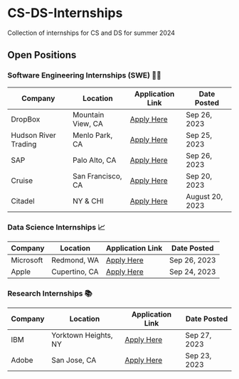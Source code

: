 # CS-DS-Internships
Collection of internships for CS and DS for summer 2024

## Open Positions

### Software Engineering Internships (SWE) 👨‍💻

| Company   | Location  | Application Link | Date Posted |
| --------- | --------- | ---------------- | ----------- |
| DropBox    | Mountain View, CA | [Apply Here](https://jobs.dropbox.com/listing/5265677) | Sep 26, 2023 |
| Hudson River Trading  | Menlo Park, CA | [Apply Here](https://www.hudsonrivertrading.com/careers/job/?gh_jid=5271837&req_id=447) | Sep 25, 2023 |
| SAP | Palo Alto, CA | [Apply Here](https://jobs.sap.com/job/Palo-Alto-SAP-Labs-US-iXp-Intern-Software-Developer-CA-94304/985321901) | Sep 26, 2023   
| Cruise | San Francisco, CA | [Apply Here](https://boards.greenhouse.io/cruiseuniversity/jobs/5364458?gh_src=1xdap08r1) | Sep 20, 2023
| Citadel | NY & CHI | [Apply Here](https://www.citadel.com/careers/details/software-engineer-intern-us/) | August 20, 2023

### Data Science Internships 📈

| Company   | Location  | Application Link | Date Posted |
| --------- | --------- | ---------------- | ----------- |
| Microsoft | Redmond, WA   | [Apply Here](#) | Sep 26, 2023 |
| Apple     | Cupertino, CA | [Apply Here](#) | Sep 24, 2023 |

### Research Internships 📚

| Company   | Location  | Application Link | Date Posted |
| --------- | --------- | ---------------- | ----------- |
| IBM       | Yorktown Heights, NY | [Apply Here](#) | Sep 27, 2023 |
| Adobe     | San Jose, CA         | [Apply Here](#) | Sep 23, 2023 |
